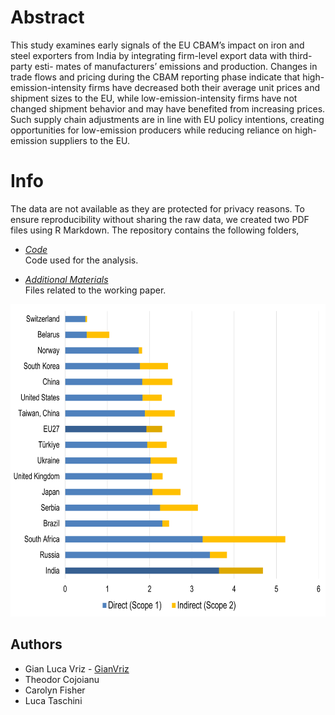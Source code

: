 # Abstract

This study examines early signals of the EU CBAM’s impact on iron and steel exporters from India by integrating firm-level export data with third-party esti- mates of manufacturers’ emissions and production. Changes in trade flows and pricing during the CBAM reporting phase indicate that high-emission-intensity firms have decreased both their average unit prices and shipment sizes to the EU, while low-emission-intensity firms have not changed shipment behavior and may have benefited from increasing prices. Such supply chain adjustments are in line with EU policy intentions, creating opportunities for low-emission producers while reducing reliance on high-emission suppliers to the EU.

  # Info
The data are not available as they are protected for privacy reasons. To ensure reproducibility without sharing the raw data, we created two PDF files using R Markdown. The repository contains the following folders,
 
* *[Code](https://github.com/GianVriz/Early-Evidence-on-EU-Carbon-Border-Adjustment-s-Impact-on-EU-India-Steel-Trade/tree/main/Code)* \
  Code used for the analysis.

* *[Additional Materials](https://github.com/GianVriz/Early-Evidence-on-EU-Carbon-Border-Adjustment-s-Impact-on-EU-India-Steel-Trade/tree/main/Additional%20Materials)* \
    Files related to the working paper.

 <p align="center">
 <img src="https://github.com/GianVriz/Early-Evidence-on-EU-Carbon-Border-Adjustment-s-Impact-on-EU-India-Steel-Trade/blob/main/Additional%20Materials/Figures/JRC_IS_EI.png" alt="drawing" width="700" height="500"/> 

 ## Authors
* Gian Luca Vriz - [GianVriz](https://github.com/GianVriz)
* Theodor Cojoianu
* Carolyn Fisher
* Luca Taschini
